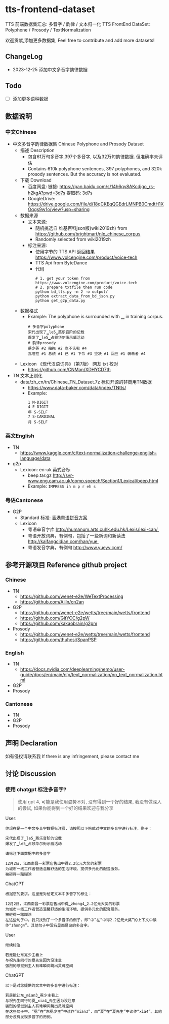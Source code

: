 # tts-frontend-dataset
TTS 前端数据集汇总: 多音字 / 韵律 / 文本归一化
TTS FrontEnd DataSet: Polyphone / Prosody / TextNormalization

欢迎贡献,添加更多数据集, Feel free to contribute and add more datasets!

## ChangeLog
- 2023-12-25 添加中文多音字韵律数据

## Todo
- [ ] 添加更多语种数据

## 数据说明
### 中文Chinese
- 中文多音字韵律数据集 Chinese Polyphone and Prosody Dataset
  - 描述 Description
    - 包含61万句多音字,397个多音字, 以及32万句韵律数据. 但准确率未评估
    - Contains 610k polyphone sentences, 397 polyphones, and 320k prosody sentences. But the accuracy is not evaluated.
  - 下载 Download
    - 百度网盘: 链接: https://pan.baidu.com/s/14h6qy8AKcdjgo_rs-h2kgA?pwd=3d7s 提取码: 3d7s
    - GoogleDrive: https://drive.google.com/file/d/18qCKEqQGEdrLMNPB0CmdtH1XOqgs9w1o/view?usp=sharing
  - 数据来源
    - 文本来源: 
      - 随机挑选自 维基百科json版(wiki2019zh) from https://github.com/brightmart/nlp_chinese_corpus
      - Randomly selected from wiki2019zh
    - 标注来源:
      - 使用字节的 TTS API 返回结果 https://www.volcengine.com/product/voice-tech
      - TTS Api from ByteDance
      - 代码
        ```
        # 1. get your token from https://www.volcengine.com/product/voice-tech
        # 2. prepare txtfile then run code
        python bd_tts.py -n 2 -o output/
        python extract_data_from_bd_json.py 
        python get_g2p_data.py
        ```
  - 数据格式
    - Example: The polyphone is surrounded with ▁ in training corpus.
        ```
        # 多音字polyphone
        宋代出现了▁le5▁燕乐音阶的记载
        爆发了▁le5▁占领华尔街示威活动
        # 韵律prosody
        蔡少芬 #2 拍拖 #2 也不认啦 #4
        瓦塔拉 #1 总统 #1 已 #1 下令 #3 坚决 #1 回应 #1 袭击者 #4
        ```
  - Lexicon 《现代汉语词典》（第7版） 网友 txt 校对
    - https://github.com/CNMan/XDHYCD7th
- TN 文本正则化
  - data/zh_cn/tn/Chinese_TN_Dataset.7z  标贝开源的非商用TN数据
    - https://www.data-baker.com/data/index/TNtts/
    - Example:
        ```
        1 M-DIGIT
        4 E-DIGIT
        年 S-SELF
        7 S-CARDINAL
        月 S-SELF
        ```

### 英文English
- TN 
  - https://www.kaggle.com/c/text-normalization-challenge-english-language/data
- g2p
  - Lexicon: en-uk 英式音标
    - beep.tar.gz http://svr-www.eng.cam.ac.uk/comp.speech/Section1/Lexical/beep.html
    - Example: `IMPRESS ih m p r eh s`

### 粤语Cantonese
- G2P
    - Standard 标准: [香港粤语拼音方案](https://jyutping.org/jyutping/)
    - Lexicon
        - 粤语审音字库 http://humanum.arts.cuhk.edu.hk/Lexis/lexi-can/   
        - 粤语开放词典，有例句，包括了一些新词和新读法 http://kaifangcidian.com/han/yue 
        - 粤语发音字典，有例句 http://www.yueyv.com/


## 参考开源项目 Reference github project

### Chinese
- TN
    - https://github.com/wenet-e2e/WeTextProcessing
    - https://github.com/Ailln/cn2an
- G2P
    - https://github.com/wenet-e2e/wetts/tree/main/wetts/frontend
    - https://github.com/GitYCC/g2pW
    - https://github.com/kakaobrain/g2pm
- Prosody
    - https://github.com/wenet-e2e/wetts/tree/main/wetts/frontend
    - https://github.com/thuhcsi/SpanPSP

### English
- TN
    - https://docs.nvidia.com/deeplearning/nemo/user-guide/docs/en/main/nlp/text_normalization/nn_text_normalization.html
- G2P
- Prosody


### Cantonese

- TN
- G2P
- Prosody

## 声明 Declaration
如有侵权请联系我 If there is any infringement, please contact me

## 讨论 Discussion

### 使用 chatgpt 标注多音字?
> 使用 gpt 4, 可能是我使用姿势不对, 没有得到一个好的结果, 我没有做深入的尝试, 如果你能得到一个好的结果欢迎与我分享

User:
```
你现在是一个中文多音字数据标注员，请按照以下格式对中文的多音字进行标注，例子：

宋代出现了▁le5▁燕乐音阶的记载
爆发了▁le5▁占领华尔街示威活动

请标注下面数据中的多音字

12月2日，江西南昌一彩票店售出中得2.2亿元大奖的彩票
为城市一线工作者营造温馨舒适的生活环境、提供多元化的配套服务。
被砸得一踏糊涂
```

ChatGPT
```
根据您的要求，这里是对给定文本中多音字的标注：

12月2日，江西南昌一彩票店售出中得▁zhong4▁2.2亿元大奖的彩票
为城市一线工作者营造温馨舒适的生活环境、提供多元化的配套服务。
被砸得一踏糊涂
在这些句子中，我只找到了一个多音字的例子，即“中”在“中得2.2亿元大奖”的上下文中读作“zhong4”。其他句子中没有显而易见的多音字。
```

User
```
继续标注

若是能让东冕少主看上
与祝先生同行的夏先生因为没注意
强烈的感觉到主人有难瞬间跳出灵魂空间
```

ChatGPT
```
以下是对您提供的文本中的多音字进行标注：

若是能让东▁mian3▁冕少主看上
与祝先生同行的夏▁xia4▁先生因为没注意
强烈的感觉到主人有难瞬间跳出灵魂空间
在这些句子中，“冕”在“东冕少主”中读作“mian3”，而“夏”在“夏先生”中读作“xia4”。其他部分没有发现多音字的用例。
```
